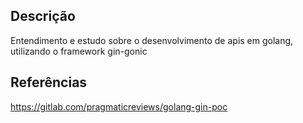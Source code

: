 ## Descrição

Entendimento e estudo sobre o desenvolvimento de apis em golang, utilizando o framework gin-gonic


## Referências

https://gitlab.com/pragmaticreviews/golang-gin-poc